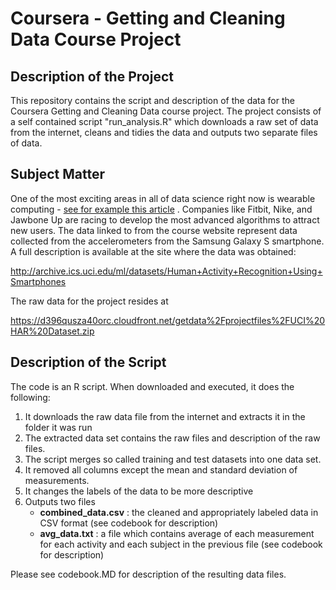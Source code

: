 # Coursera - Getting and Cleaning Data Course Project

## Description of the Project

This repository contains the script and description of the data for the Coursera Getting and Cleaning Data course project. The project consists of a self contained script "run_analysis.R" which downloads a raw set of data from the internet, cleans and tidies the data and outputs two separate files of data.

## Subject Matter
One of the most exciting areas in all of data science right now is wearable computing - [see for example this article](http://www.insideactivitytracking.com/data-science-activity-tracking-and-the-battle-for-the-worlds-top-sports-brand/) . Companies like Fitbit, Nike, and Jawbone Up are racing to develop the most advanced algorithms to attract new users. The data linked to from the course website represent data collected from the accelerometers from the Samsung Galaxy S smartphone. A full description is available at the site where the data was obtained: 

http://archive.ics.uci.edu/ml/datasets/Human+Activity+Recognition+Using+Smartphones 

The raw data for the project resides at 

https://d396qusza40orc.cloudfront.net/getdata%2Fprojectfiles%2FUCI%20HAR%20Dataset.zip

## Description of the Script

The code is an R script. When downloaded and executed, it does the following:

1. It downloads the raw data file from the internet and extracts it in the folder it was run
2. The extracted data set contains the raw files and description of the raw files.
3. The script merges so called training and test datasets into one data set.
4. It removed all columns except the mean and standard deviation of measurements.
5. It changes the labels of the data to be more descriptive 
6. Outputs two files
    - **combined_data.csv** : the cleaned and appropriately labeled data in CSV format (see codebook for description)
    - **avg_data.txt** : a file which contains average of each measurement for each activity and each subject in the previous file (see codebook for description)
    
Please see codebook.MD for description of the resulting data files.